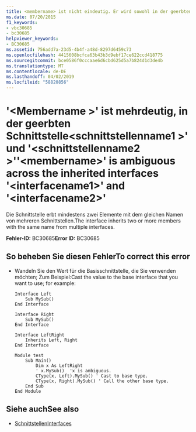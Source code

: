 ```yaml
---
title: <membername> ist nicht eindeutig. Er wird sowohl in der geerbten Schnittstelle "<interfacename1>" als auch in "<interfacename2>" verwendet.
ms.date: 07/20/2015
f1_keywords:
- vbc30685
- bc30685
helpviewer_keywords:
- BC30685
ms.assetid: 756add7a-23d5-4b4f-a48d-8297d6459c73
ms.openlocfilehash: 4415608bcfca63b43b3d9ebf17ce622ccd418775
ms.sourcegitcommit: bce0586f0cccaae6d6cbd625d5a7b824d1d3de4b
ms.translationtype: MT
ms.contentlocale: de-DE
ms.lasthandoff: 04/02/2019
ms.locfileid: "58820856"
---
```

# <a name="membername-is-ambiguous-across-the-inherited-interfaces-interfacename1-and-interfacename2"></a><span data-ttu-id="fcd89-102">'\<Membername >' ist mehrdeutig, in der geerbten Schnittstelle\<schnittstellenname1 >' und '\<schnittstellenname2 >'</span><span class="sxs-lookup"><span data-stu-id="fcd89-102">'\<membername>' is ambiguous across the inherited interfaces '\<interfacename1>' and '\<interfacename2>'</span></span>
<span data-ttu-id="fcd89-103">Die Schnittstelle erbt mindestens zwei Elemente mit dem gleichen Namen von mehreren Schnittstellen.</span><span class="sxs-lookup"><span data-stu-id="fcd89-103">The interface inherits two or more members with the same name from multiple interfaces.</span></span>  
  
 <span data-ttu-id="fcd89-104">**Fehler-ID:** BC30685</span><span class="sxs-lookup"><span data-stu-id="fcd89-104">**Error ID:** BC30685</span></span>  
  
## <a name="to-correct-this-error"></a><span data-ttu-id="fcd89-105">So beheben Sie diesen Fehler</span><span class="sxs-lookup"><span data-stu-id="fcd89-105">To correct this error</span></span>  
  
-   <span data-ttu-id="fcd89-106">Wandeln Sie den Wert für die Basisschnittstelle, die Sie verwenden möchten; Zum Beispiel:</span><span class="sxs-lookup"><span data-stu-id="fcd89-106">Cast the value to the base interface that you want to use; for example:</span></span>  
  
    ```  
    Interface Left  
        Sub MySub()  
    End Interface  
  
    Interface Right  
        Sub MySub()  
    End Interface  
  
    Interface LeftRight  
        Inherits Left, Right  
    End Interface  
  
    Module test  
        Sub Main()  
            Dim x As LeftRight  
            ' x.MySub()  'x is ambiguous.  
            CType(x, Left).MySub() ' Cast to base type.  
            CType(x, Right).MySub() ' Call the other base type.  
        End Sub  
    End Module  
    ```  
  
## <a name="see-also"></a><span data-ttu-id="fcd89-107">Siehe auch</span><span class="sxs-lookup"><span data-stu-id="fcd89-107">See also</span></span>

- [<span data-ttu-id="fcd89-108">Schnittstellen</span><span class="sxs-lookup"><span data-stu-id="fcd89-108">Interfaces</span></span>](../../../visual-basic/programming-guide/language-features/interfaces/index.md)
